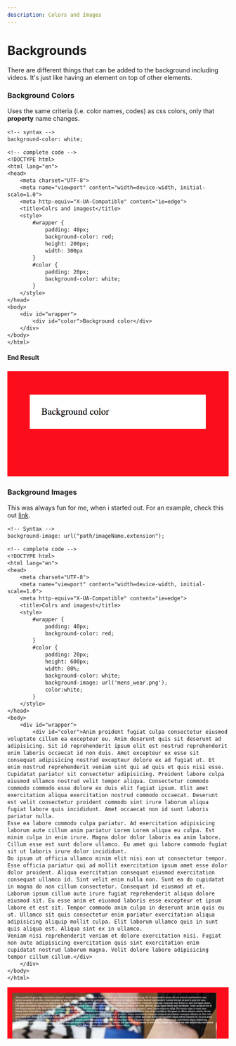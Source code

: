 ```yaml
---
description: Colors and Images
---
```


# Backgrounds

There are different things that can be added to the background including videos. It's just like having an element on top of other elements.

### Background Colors

Uses the same criteria \(i.e. color names, codes\) as css colors, only that **property** name changes.

```text
<!-- syntax -->
background-color: white;
```

```text
<!-- complete code -->
<!DOCTYPE html>
<html lang="en">
<head>
    <meta charset="UTF-8">
    <meta name="viewport" content="width=device-width, initial-scale=1.0">
    <meta http-equiv="X-UA-Compatible" content="ie=edge">
    <title>Colrs and imagest</title>
    <style>
        #wrapper {
            padding: 40px;
            background-color: red;
            height: 200px;
            width: 300px
        }
        #color {
            padding: 20px;
            background-color: white;
        }
    </style>
</head>
<body>
    <div id="wrapper">
        <div id="color">Background color</div>
    </div>
</body>
</html>
```

#### End Result

![](../.gitbook/assets/screen-shot-2019-04-10-at-22.52.58.png)

### Background Images

This was always fun for me, when i started out. For an example, check this out [link](https://nicanor008.github.io/Nicanor-HomePage/). 

```text
<!-- Syntax -->
background-image: url("path/imageName.extension");
```

```text
<!-- complete code -->
<!DOCTYPE html>
<html lang="en">
<head>
    <meta charset="UTF-8">
    <meta name="viewport" content="width=device-width, initial-scale=1.0">
    <meta http-equiv="X-UA-Compatible" content="ie=edge">
    <title>Colrs and imagest</title>
    <style>
        #wrapper {
            padding: 40px;
            background-color: red;
        }
        #color {
            padding: 20px;
            height: 600px;
            width: 80%;
            background-color: white;
            background-image: url('mens_wear.png');
            color:white;
        }
    </style>
</head>
<body>
    <div id="wrapper">
        <div id="color">Anim proident fugiat culpa consectetur eiusmod voluptate cillum ea excepteur eu. Anim deserunt quis sit deserunt ad adipisicing. Sit id reprehenderit ipsum elit est nostrud reprehenderit enim laboris occaecat id non duis. Amet excepteur ex esse sit consequat adipisicing nostrud excepteur dolore ex ad fugiat ut. Et enim nostrud reprehenderit veniam sint qui ad quis et quis nisi esse.
Cupidatat pariatur sit consectetur adipisicing. Proident labore culpa eiusmod ullamco nostrud velit tempor aliqua. Consectetur commodo commodo commodo esse dolore ex duis elit fugiat ipsum. Elit amet exercitation aliqua exercitation nostrud commodo occaecat. Deserunt est velit consectetur proident commodo sint irure laborum aliqua fugiat labore quis incididunt. Amet occaecat non id sunt laboris pariatur nulla.
Esse ea labore commodo culpa pariatur. Ad exercitation adipisicing laborum aute cillum anim pariatur Lorem Lorem aliqua eu culpa. Est minim culpa in enim irure. Magna dolor dolor laboris ea anim labore. Cillum esse est sunt dolore ullamco. Eu amet qui labore commodo fugiat sit ut laboris irure dolor incididunt.
Do ipsum ut officia ullamco minim elit nisi non ut consectetur tempor. Esse officia pariatur qui ad mollit exercitation ipsum amet esse dolor dolor proident. Aliqua exercitation consequat eiusmod exercitation consequat ullamco id. Sint velit enim nulla non. Sunt ea do cupidatat in magna do non cillum consectetur. Consequat id eiusmod ut et.
Laborum ipsum cillum aute irure fugiat reprehenderit aliqua dolore eiusmod sit. Eu esse anim et eiusmod laboris esse excepteur et ipsum labore et est sit. Tempor commodo anim culpa in deserunt anim quis eu ut. Ullamco sit quis consectetur enim pariatur exercitation aliqua adipisicing aliquip mollit culpa. Elit laborum ullamco quis in sunt quis aliqua est. Aliqua sint ex in ullamco.
Veniam nisi reprehenderit veniam et dolore exercitation nisi. Fugiat non aute adipisicing exercitation quis sint exercitation enim cupidatat nostrud laborum magna. Velit dolore labore adipisicing tempor cillum cillum.</div>
    </div>
</body>
</html>
```

![end result of image background](../.gitbook/assets/screen-shot-2019-04-11-at-07.01.40.png)

